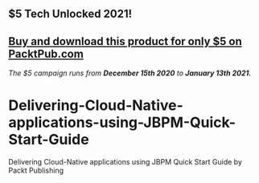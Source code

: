 ## $5 Tech Unlocked 2021!
[Buy and download this product for only $5 on PacktPub.com](https://www.packtpub.com/)
-----
*The $5 campaign         runs from __December 15th 2020__ to __January 13th 2021.__*

# Delivering-Cloud-Native-applications-using-JBPM-Quick-Start-Guide
Delivering Cloud-Native applications using JBPM Quick Start Guide by Packt Publishing
